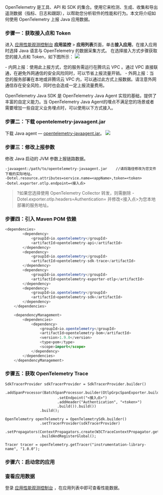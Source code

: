 OpenTelemetry 是工具、API 和 SDK 的集合。使用它来检测、生成、收集和导出遥测数据（指标、日志和跟踪），以帮助您分析软件的性能和行为。本文将介绍如何使用 OpenTelemetry 上报 Java 应用数据。




### 步骤一：获取接入点和 Token

进入 [应用性能观测控制台](https://console.cloud.tencent.com/apm) **应用监控** > **应用列表**页面，单击**接入应用**，在接入应用时选择 Java 语言与 OpenTelemetry 的数据采集方式。
在选择接入方式步骤获取您的接入点和 Token，如下图所示：
![](https://main.qcloudimg.com/raw/d7d94913947d31edf70e85c6462c6bac.png)


<dx-alert infotype="explain" title="上报方式说明">
- 内网上报：使用此上报方式，您的服务需运行在腾讯云 VPC 。通过 VPC 直接联通，在避免外网通信的安全风险同时，可以节省上报流量开销。
- 外网上报：当您的服务部署在本地或非腾讯云 VPC 内，可以通过此方式上报数据。请注意外网通信存在安全风险，同时也会造成一定上报流量费用。
  </dx-alert>

OpenTelemetry Java SDK 是 OpenTelemetry Java Agent 实现的基础，提供了丰富的自定义能力。当 OpenTelemetry Java Agent的埋点不满足您的场景或者需要增加一些自定义业务埋点时，可以使用以下方式接入。

### 步骤二：下载 opentelemetry-javaagent.jar 

下载  Java agent — [opentelemetry-javaagent.jar](https://github.com/open-telemetry/opentelemetry-java-instrumentation/releases?spm=a2c4g.11186623.0.0.1e455765eR4tEn)。
![](https://qcloudimg.tencent-cloud.cn/raw/c66de19810463acafca9e3ca670f81af.png)

### 步骤三：修改上报参数

修改 Java 启动的 JVM 参数上报链路数据。

```
-javaagent:/path/to/opentelemetry-javaagent.jar    //请将路径修改为您文件下载的实际地址。
-Dotel.resource.attributes=service.name=<appName>,token=<token>
-Dotel.exporter.otlp.endpoint=<接入点>
```

>?如果您选择使用 OpenTelemetry Collector 转发，则需删除 -Dotel.exporter.otlp.headers=Authentication=<token> 并修改<接入点>为您本地部署的服务地址。


### 步骤四：引入 Maven POM 依赖

```java
<dependencies>
        <dependency>
            <groupId>io.opentelemetry</groupId>
            <artifactId>opentelemetry-api</artifactId>
        </dependency>
        <dependency>
            <groupId>io.opentelemetry</groupId>
            <artifactId>opentelemetry-sdk-trace</artifactId>
        </dependency>
        <dependency>
            <groupId>io.opentelemetry</groupId>
            <artifactId>opentelemetry-exporter-otlp</artifactId>
        </dependency>
        <dependency>
            <groupId>io.opentelemetry</groupId>
            <artifactId>opentelemetry-sdk</artifactId>
        </dependency>
    </dependencies>

    <dependencyManagement>
        <dependencies>
            <dependency>
                <groupId>io.opentelemetry</groupId>
                <artifactId>opentelemetry-bom</artifactId>
                <version>1.9.0</version>
                <type>pom</type>
                <scope>import</scope>
            </dependency>
        </dependencies>
    </dependencyManagement>
```

### 步骤五：获取 OpenTelemetry Trace

```
SdkTracerProvider sdkTracerProvider = SdkTracerProvider.builder()
                .addSpanProcessor(BatchSpanProcessor.builder(OtlpGrpcSpanExporter.builder()
                        .setEndpoint("<接入点>")
                        .addHeader("Authentication", "<token>")
                        .build()).build())
                .build();

OpenTelemetry openTelemetry = OpenTelemetrySdk.builder()
                .setTracerProvider(sdkTracerProvider)
                .setPropagators(ContextPropagators.create(W3CTraceContextPropagator.getInstance()))
                .buildAndRegisterGlobal();

Tracer tracer = openTelemetry.getTracer("instrumentation-library-name", "1.0.0");

```

### 步骤六：启动您的应用


### 查看应用数据
登录 [应用性能观测控制台](https://console.cloud.tencent.com/apm) ，在应用列表中即可查看性能数据。

